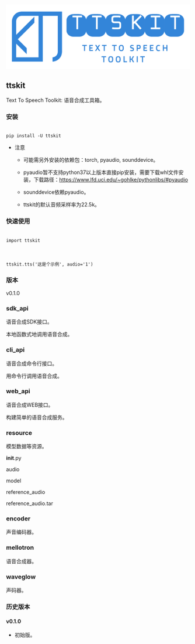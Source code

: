 

![ttskit](ttskit.png "ttskit")



## ttskit

Text To Speech Toolkit: 语音合成工具箱。



### 安装



```

pip install -U ttskit

```



- 注意

    * 可能需另外安装的依赖包：torch, pyaudio, sounddevice。

    * pyaudio暂不支持python37以上版本直接pip安装，需要下载whl文件安装，下载路径：https://www.lfd.uci.edu/~gohlke/pythonlibs/#pyaudio

    * sounddevice依赖pyaudio。

    * ttskit的默认音频采样率为22.5k。



### 快速使用

```

import ttskit



ttskit.tts('这是个示例', audio='1')

```



### 版本

v0.1.0



### sdk_api

语音合成SDK接口。

本地函数式地调用语音合成。



### cli_api

语音合成命令行接口。

用命令行调用语音合成。



### web_api

语音合成WEB接口。

构建简单的语音合成服务。



### resource

模型数据等资源。

__init__.py

audio

model

reference_audio

reference_audio.tar



### encoder

声音编码器。



### mellotron

语音合成器。



### waveglow

声码器。



### 历史版本



#### v0.1.0

- 初始版。

